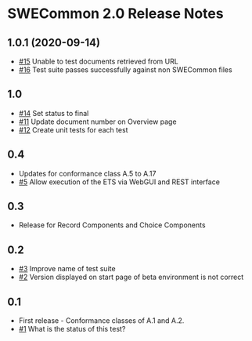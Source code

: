 # SWECommon 2.0 Release Notes

## 1.0.1 (2020-09-14)

* [#15](https://github.com/opengeospatial/ets-swecommon20/issues/15) Unable to test documents retrieved from URL
* [#16](https://github.com/opengeospatial/ets-swecommon20/issues/16) Test suite passes successfully against non SWECommon files

## 1.0

* [#14](https://github.com/opengeospatial/ets-swecommon20/pull/14) Set status to final
* [#11](https://github.com/opengeospatial/ets-swecommon20/issues/11) Update document number on Overview page
* [#12](https://github.com/opengeospatial/ets-swecommon20/issues/12) Create unit tests for each test

## 0.4

* Updates for conformance class A.5 to A.17
* [#5](https://github.com/opengeospatial/ets-swecommon20/issues/5) Allow execution of the ETS via WebGUI and REST interface

## 0.3

* Release for Record Components and Choice Components

## 0.2

* [#3](https://github.com/opengeospatial/ets-swecommon20/issues/3) Improve name of test suite
* [#2](https://github.com/opengeospatial/ets-swecommon20/issues/2) Version displayed on start page of beta environment is not correct

## 0.1 
* First release - Conformance classes of A.1 and A.2.
* [#1](https://github.com/opengeospatial/ets-swecommon20/issues/1) What is the status of this test?
